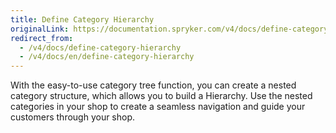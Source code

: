 ```yaml
---
title: Define Category Hierarchy
originalLink: https://documentation.spryker.com/v4/docs/define-category-hierarchy
redirect_from:
  - /v4/docs/define-category-hierarchy
  - /v4/docs/en/define-category-hierarchy
---
```


With the easy-to-use category tree function, you can create a nested category structure, which allows you to build a Hierarchy. Use the nested categories in your shop to create a seamless navigation and guide your customers through your shop. 
